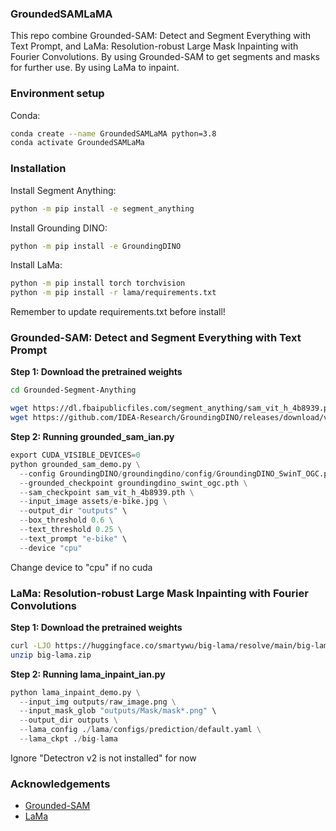 ### GroundedSAMLaMA

This repo combine Grounded-SAM: Detect and Segment Everything with Text Prompt, and LaMa: Resolution-robust Large Mask Inpainting with Fourier Convolutions.
By using Grounded-SAM to get segments and masks for further use.
By using LaMa to inpaint. 

<!-- ![alt text](https://github.com/wuianski/GroundedSAMLaMA/blob/main/image.jpg) -->

### Environment setup

Conda:

```bash
conda create --name GroundedSAMLaMA python=3.8
conda activate GroundedSAMLaMa
```


### Installation

Install Segment Anything:

```bash
python -m pip install -e segment_anything
```

Install Grounding DINO:

```bash
python -m pip install -e GroundingDINO
```

Install LaMa:

```bash
python -m pip install torch torchvision
python -m pip install -r lama/requirements.txt
```

Remember to update requirements.txt before install!



### Grounded-SAM: Detect and Segment Everything with Text Prompt

**Step 1: Download the pretrained weights**

```bash
cd Grounded-Segment-Anything

wget https://dl.fbaipublicfiles.com/segment_anything/sam_vit_h_4b8939.pth
wget https://github.com/IDEA-Research/GroundingDINO/releases/download/v0.1.0-alpha/groundingdino_swint_ogc.pth
```

**Step 2: Running grounded_sam_ian.py**

```python
export CUDA_VISIBLE_DEVICES=0
python grounded_sam_demo.py \
  --config GroundingDINO/groundingdino/config/GroundingDINO_SwinT_OGC.py \
  --grounded_checkpoint groundingdino_swint_ogc.pth \
  --sam_checkpoint sam_vit_h_4b8939.pth \
  --input_image assets/e-bike.jpg \
  --output_dir "outputs" \
  --box_threshold 0.6 \
  --text_threshold 0.25 \
  --text_prompt "e-bike" \
  --device "cpu"
```
Change device to "cpu" if no cuda


### LaMa: Resolution-robust Large Mask Inpainting with Fourier Convolutions

**Step 1: Download the pretrained weights**

```bash
curl -LJO https://huggingface.co/smartywu/big-lama/resolve/main/big-lama.zip
unzip big-lama.zip
```

**Step 2: Running lama_inpaint_ian.py**

```python
python lama_inpaint_demo.py \
  --input_img outputs/raw_image.png \
  --input_mask_glob "outputs/Mask/mask*.png" \
  --output_dir outputs \
  --lama_config ./lama/configs/prediction/default.yaml \
  --lama_ckpt ./big-lama
```
Ignore "Detectron v2 is not installed" for now


### Acknowledgements

- [Grounded-SAM](https://github.com/IDEA-Research/Grounded-Segment-Anything)
- [LaMa](https://github.com/advimman/lama)


 

